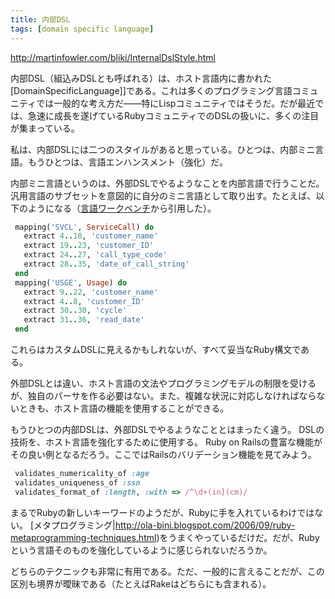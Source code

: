 ```yaml
---
title: 内部DSL
tags: [domain specific language]
---
```


http://martinfowler.com/bliki/InternalDslStyle.html


内部DSL（組込みDSLとも呼ばれる）は、ホスト言語内に書かれた[DomainSpecificLanguage]]である。これは多くのプログラミング言語コミュニティでは一般的な考え方だ——特にLispコミュニティではそうだ。だが最近では、急速に成長を遂げているRubyコミュニティでのDSLの扱いに、多くの注目が集まっている。

私は、内部DSLには二つのスタイルがあると思っている。ひとつは、内部ミニ言語。もうひとつは、言語エンハンスメント（強化）だ。

内部ミニ言語というのは、外部DSLでやるようなことを内部言語で行うことだ。汎用言語のサブセットを意図的に自分のミニ言語として取り出す。たとえば、以下のようになる（[言語ワークベンチ](/LanguageWorkbench)から引用した）。

```ruby
 mapping('SVCL', ServiceCall) do
   extract 4..18, 'customer_name'
   extract 19..23, 'customer_ID'
   extract 24..27, 'call_type_code'
   extract 28..35, 'date_of_call_string'
 end
 mapping('USGE', Usage) do
   extract 9..22, 'customer_name'
   extract 4..8, 'customer_ID'
   extract 30..30, 'cycle'
   extract 31..36, 'read_date'
 end
```

これらはカスタムDSLに見えるかもしれないが、すべて妥当なRuby構文である。

外部DSLとは違い、ホスト言語の文法やプログラミングモデルの制限を受けるが、独自のパーサを作る必要はない。また、複雑な状況に対応しなければならないときも、ホスト言語の機能を使用することができる。

もうひとつの内部DSLは、外部DSLでやるようなこととはまったく違う。 DSLの技術を、ホスト言語を強化するために使用する。 Ruby on Railsの豊富な機能がその良い例となるだろう。ここではRailsのバリデーション機能を見てみよう。

```ruby
 validates_numericality_of :age
 validates_uniqueness_of :ssn
 validates_format_of :length, :with => /^\d+(in](cm)/
```

まるでRubyの新しいキーワードのようだが、Rubyに手を入れているわけではない。 [メタプログラミング|http://ola-bini.blogspot.com/2006/09/ruby-metaprogramming-techniques.html)をうまくやっているだけだ。だが、Rubyという言語そのものを強化しているように感じられないだろうか。

どちらのテクニックも非常に有用である。ただ、一般的に言えることだが、この区別も境界が曖昧である（たとえばRakeはどちらにも含まれる）。
